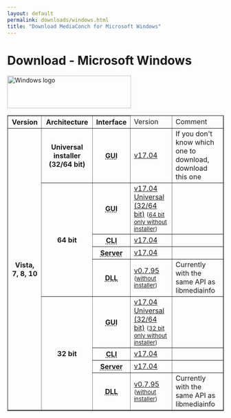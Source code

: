 ```yaml
---
layout: default
permalink: downloads/windows.html
title: "Download MediaConch for Microsoft Windows"
---
```


# Download - Microsoft Windows

<img src="/MediaConch/images/Windows.png" alt="Windows logo" width="288" height="76"><br />

<table border="1">
<thead>
<tr class="table-header">
    <th>Version</th>
    <th>Architecture</th>
    <th>Interface</th>
    <td>Version</td>
    <td>Comment</td>
</tr>
</thead>
<tbody>

<tr>
    <th rowspan="9">Vista, 7, 8, 10</th>
    <th>Universal installer (32/64 bit)</th>
    <th><abbr title="Graphical User Interface">GUI</abbr></th>
    <td><a href="//mediaarea.net/download/binary/mediaconch-gui/17.04/MediaConch_GUI_17.04_Windows.exe">v17.04</a></td>
    <td>If you don't know which one to download, download this one</td>
</tr>
<tr>
    <th rowspan="4">64 bit</th>
    <th><abbr title="Graphical User Interface">GUI</abbr></th>
    <td><a href="//mediaarea.net/download/binary/mediaconch-gui/17.04/MediaConch_GUI_17.04_Windows.exe">v17.04 Universal (32/64 bit)</a> <small>(<a href="//mediaarea.net/download/binary/mediaconch-gui/17.04/MediaConch_GUI_17.04_Windows_x64_WithoutInstaller.7z">64 bit only without installer</a>)</small></td>
    <td></td>
</tr>
<tr>
    <th><abbr title="Command Line Interface">CLI</abbr></th>
    <td><a href="//mediaarea.net/download/binary/mediaconch/17.04/MediaConch_CLI_17.04_Windows_x64.zip">v17.04</a></td>
    <td>&nbsp;</td>
</tr>
<tr>
    <th><abbr title="Server">Server</abbr></th>
    <td><a href="//mediaarea.net/download/binary/mediaconch-server/17.04/MediaConch_Server_17.04_Windows_x64.zip">v17.04</a></td>
    <td>&nbsp;</td>
</tr>
<tr>
    <th><abbr title="Dynamic Link Library">DLL</abbr></th>
    <td><a href="//mediaarea.net/download/binary/libmediainfo0/0.7.95/MediaInfo_DLL_0.7.95_Windows_x64.exe">v0.7.95</a><small> (<a href="//mediaarea.net/download/binary/libmediainfo0/0.7.95/MediaInfo_DLL_0.7.95_Windows_x64_WithoutInstaller.7z">without installer</a>)</small></td>
    <td>Currently with the same API as libmediainfo</td>
</tr>
<tr>
    <th rowspan="4">32 bit</th>
    <th><abbr title="Graphical User Interface">GUI</abbr></th>
    <td><a href="//mediaarea.net/download/binary/mediaconch-gui/17.04/MediaConch_GUI_17.04_Windows.exe">v17.04 Universal (32/64 bit)</a> <small> (<a href="//mediaarea.net/download/binary/mediaconch-gui/17.04/MediaConch_GUI_17.04_Windows_i386_WithoutInstaller.7z">32 bit only without installer</a>)</small></td>
    <td></td>
</tr>
<tr>
    <th><abbr title="Command Line Interface">CLI</abbr></th>
    <td><a href="//mediaarea.net/download/binary/mediaconch/17.04/MediaConch_CLI_17.04_Windows_i386.zip">v17.04</a></td>
    <td>&nbsp;</td>
</tr>
<tr>
    <th><abbr title="Server">Server</abbr></th>
    <td><a href="//mediaarea.net/download/binary/mediaconch-server/17.04/MediaConch_Server_17.04_Windows_i386.zip">v17.04</a></td>
    <td>&nbsp;</td>
</tr>
<tr>
    <th><abbr title="Dynamic Link Library">DLL</abbr></th>
    <td><a href="//mediaarea.net/download/binary/libmediainfo0/0.7.95/MediaInfo_DLL_0.7.95_Windows_i386.exe">v0.7.95</a><small> (<a href="//mediaarea.net/download/binary/libmediainfo0/0.7.95/MediaInfo_DLL_0.7.95_Windows_i386_WithoutInstaller.7z">without installer</a>)</small></td>
    <td>Currently with the same API as libmediainfo</td>
</tr>

</tbody>
</table>
